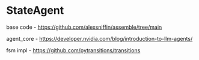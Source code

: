 # StateAgent

base code - https://github.com/alexsniffin/assemble/tree/main

agent_core - https://developer.nvidia.com/blog/introduction-to-llm-agents/

fsm impl - https://github.com/pytransitions/transitions
